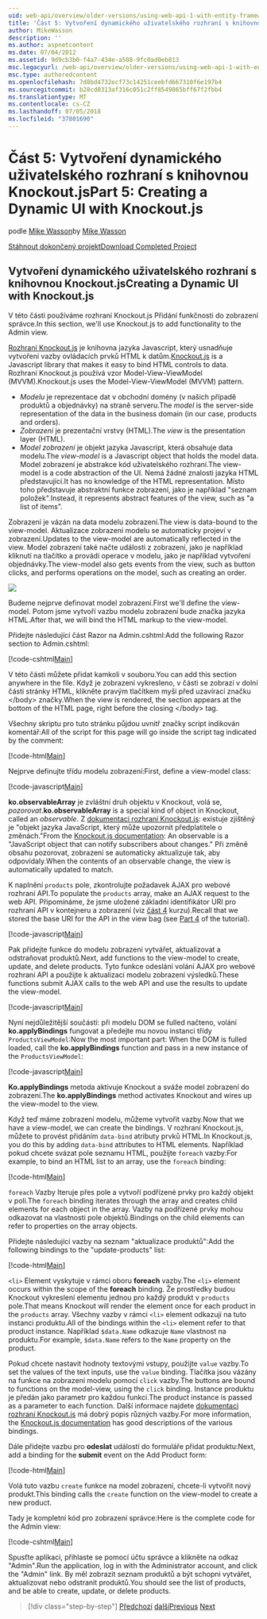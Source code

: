 ```yaml
---
uid: web-api/overview/older-versions/using-web-api-1-with-entity-framework-5/using-web-api-with-entity-framework-part-5
title: 'Část 5: Vytvoření dynamického uživatelského rozhraní s knihovnou Knockout.js | Dokumentace Microsoftu'
author: MikeWasson
description: ''
ms.author: aspnetcontent
ms.date: 07/04/2012
ms.assetid: 9d9cb3b0-f4a7-434e-a508-9fc0ad0eb813
msc.legacyurl: /web-api/overview/older-versions/using-web-api-1-with-entity-framework-5/using-web-api-with-entity-framework-part-5
msc.type: authoredcontent
ms.openlocfilehash: 7d8bd4732ecf73c14251ceebfd667310f6e197b4
ms.sourcegitcommit: b28cd0313af316c051c2ff8549865bff67f2fbb4
ms.translationtype: MT
ms.contentlocale: cs-CZ
ms.lasthandoff: 07/05/2018
ms.locfileid: "37801690"
---
```

<a name="part-5-creating-a-dynamic-ui-with-knockoutjs"></a><span data-ttu-id="4e62a-102">Část 5: Vytvoření dynamického uživatelského rozhraní s knihovnou Knockout.js</span><span class="sxs-lookup"><span data-stu-id="4e62a-102">Part 5: Creating a Dynamic UI with Knockout.js</span></span>
====================
<span data-ttu-id="4e62a-103">podle [Mike Wasson](https://github.com/MikeWasson)</span><span class="sxs-lookup"><span data-stu-id="4e62a-103">by [Mike Wasson](https://github.com/MikeWasson)</span></span>

[<span data-ttu-id="4e62a-104">Stáhnout dokončený projekt</span><span class="sxs-lookup"><span data-stu-id="4e62a-104">Download Completed Project</span></span>](http://code.msdn.microsoft.com/ASP-NET-Web-API-with-afa30545)

## <a name="creating-a-dynamic-ui-with-knockoutjs"></a><span data-ttu-id="4e62a-105">Vytvoření dynamického uživatelského rozhraní s knihovnou Knockout.js</span><span class="sxs-lookup"><span data-stu-id="4e62a-105">Creating a Dynamic UI with Knockout.js</span></span>

<span data-ttu-id="4e62a-106">V této části používáme rozhraní Knockout.js Přidání funkčnosti do zobrazení správce.</span><span class="sxs-lookup"><span data-stu-id="4e62a-106">In this section, we'll use Knockout.js to add functionality to the Admin view.</span></span>

<span data-ttu-id="4e62a-107">[Rozhraní Knockout.js](http://knockoutjs.com/) je knihovna jazyka Javascript, který usnadňuje vytvoření vazby ovládacích prvků HTML k datům.</span><span class="sxs-lookup"><span data-stu-id="4e62a-107">[Knockout.js](http://knockoutjs.com/) is a Javascript library that makes it easy to bind HTML controls to data.</span></span> <span data-ttu-id="4e62a-108">Rozhraní Knockout.js používá vzor Model-View-ViewModel (MVVM).</span><span class="sxs-lookup"><span data-stu-id="4e62a-108">Knockout.js uses the Model-View-ViewModel (MVVM) pattern.</span></span>

- <span data-ttu-id="4e62a-109">*Modelu* je reprezentace dat v obchodní domény (v našich případě produktů a objednávky) na straně serveru.</span><span class="sxs-lookup"><span data-stu-id="4e62a-109">The *model* is the server-side representation of the data in the business domain (in our case, products and orders).</span></span>
- <span data-ttu-id="4e62a-110">*Zobrazení* je prezentační vrstvy (HTML).</span><span class="sxs-lookup"><span data-stu-id="4e62a-110">The *view* is the presentation layer (HTML).</span></span>
- <span data-ttu-id="4e62a-111">*Model zobrazení* je objekt jazyka Javascript, která obsahuje data modelu.</span><span class="sxs-lookup"><span data-stu-id="4e62a-111">The *view-model* is a Javascript object that holds the model data.</span></span> <span data-ttu-id="4e62a-112">Model zobrazení je abstrakce kód uživatelského rozhraní.</span><span class="sxs-lookup"><span data-stu-id="4e62a-112">The view-model is a code abstraction of the UI.</span></span> <span data-ttu-id="4e62a-113">Nemá žádné znalosti jazyka HTML představující.</span><span class="sxs-lookup"><span data-stu-id="4e62a-113">It has no knowledge of the HTML representation.</span></span> <span data-ttu-id="4e62a-114">Místo toho představuje abstraktní funkce zobrazení, jako je například "seznam položek".</span><span class="sxs-lookup"><span data-stu-id="4e62a-114">Instead, it represents abstract features of the view, such as "a list of items".</span></span>

<span data-ttu-id="4e62a-115">Zobrazení je vázán na data modelu zobrazení.</span><span class="sxs-lookup"><span data-stu-id="4e62a-115">The view is data-bound to the view-model.</span></span> <span data-ttu-id="4e62a-116">Aktualizace zobrazení modelu se automaticky projeví v zobrazení.</span><span class="sxs-lookup"><span data-stu-id="4e62a-116">Updates to the view-model are automatically reflected in the view.</span></span> <span data-ttu-id="4e62a-117">Model zobrazení také načte události z zobrazení, jako je například kliknutí na tlačítko a provádí operace v modelu, jako je například vytvoření objednávky.</span><span class="sxs-lookup"><span data-stu-id="4e62a-117">The view-model also gets events from the view, such as button clicks, and performs operations on the model, such as creating an order.</span></span>

![](using-web-api-with-entity-framework-part-5/_static/image1.png)

<span data-ttu-id="4e62a-118">Budeme nejprve definovat model zobrazení.</span><span class="sxs-lookup"><span data-stu-id="4e62a-118">First we'll define the view-model.</span></span> <span data-ttu-id="4e62a-119">Potom jsme vytvoří vazbu modelu zobrazení bude značka jazyka HTML.</span><span class="sxs-lookup"><span data-stu-id="4e62a-119">After that, we will bind the HTML markup to the view-model.</span></span>

<span data-ttu-id="4e62a-120">Přidejte následující část Razor na Admin.cshtml:</span><span class="sxs-lookup"><span data-stu-id="4e62a-120">Add the following Razor section to Admin.cshtml:</span></span>

[!code-cshtml[Main](using-web-api-with-entity-framework-part-5/samples/sample1.cshtml)]

<span data-ttu-id="4e62a-121">V této části můžete přidat kamkoli v souboru.</span><span class="sxs-lookup"><span data-stu-id="4e62a-121">You can add this section anywhere in the file.</span></span> <span data-ttu-id="4e62a-122">Když je zobrazení vykresleno, v části se zobrazí v dolní části stránky HTML, klikněte pravým tlačítkem myši před uzavírací značku &lt;/body&gt; značky.</span><span class="sxs-lookup"><span data-stu-id="4e62a-122">When the view is rendered, the section appears at the bottom of the HTML page, right before the closing &lt;/body&gt; tag.</span></span>

<span data-ttu-id="4e62a-123">Všechny skriptu pro tuto stránku půjdou uvnitř značky script indikován komentář:</span><span class="sxs-lookup"><span data-stu-id="4e62a-123">All of the script for this page will go inside the script tag indicated by the comment:</span></span>

[!code-html[Main](using-web-api-with-entity-framework-part-5/samples/sample2.html)]

<span data-ttu-id="4e62a-124">Nejprve definujte třídu modelu zobrazení:</span><span class="sxs-lookup"><span data-stu-id="4e62a-124">First, define a view-model class:</span></span>

[!code-javascript[Main](using-web-api-with-entity-framework-part-5/samples/sample3.js)]

<span data-ttu-id="4e62a-125">**ko.observableArray** je zvláštní druh objektu v Knockout, volá se, *pozorovat*.</span><span class="sxs-lookup"><span data-stu-id="4e62a-125">**ko.observableArray** is a special kind of object in Knockout, called an *observable*.</span></span> <span data-ttu-id="4e62a-126">Z [dokumentaci rozhraní Knockout.js](http://knockoutjs.com/documentation/observables.html): existuje zjištěný je "objekt jazyka JavaScript, který může upozornit předplatitele o změnách."</span><span class="sxs-lookup"><span data-stu-id="4e62a-126">From the [Knockout.js documentation](http://knockoutjs.com/documentation/observables.html): An observable is a "JavaScript object that can notify subscribers about changes."</span></span> <span data-ttu-id="4e62a-127">Při změně obsahu pozorovat, zobrazení se automaticky aktualizuje tak, aby odpovídaly.</span><span class="sxs-lookup"><span data-stu-id="4e62a-127">When the contents of an observable change, the view is automatically updated to match.</span></span>

<span data-ttu-id="4e62a-128">K naplnění `products` pole, zkontrolujte požadavek AJAX pro webové rozhraní API.</span><span class="sxs-lookup"><span data-stu-id="4e62a-128">To populate the `products` array, make an AJAX request to the web API.</span></span> <span data-ttu-id="4e62a-129">Připomínáme, že jsme uložené základní identifikátor URI pro rozhraní API v kontejneru a zobrazení (viz [část 4](using-web-api-with-entity-framework-part-4.md) kurzu).</span><span class="sxs-lookup"><span data-stu-id="4e62a-129">Recall that we stored the base URI for the API in the view bag (see [Part 4](using-web-api-with-entity-framework-part-4.md) of the tutorial).</span></span>

[!code-javascript[Main](using-web-api-with-entity-framework-part-5/samples/sample4.js?highlight=5)]

<span data-ttu-id="4e62a-130">Pak přidejte funkce do modelu zobrazení vytvářet, aktualizovat a odstraňovat produktů.</span><span class="sxs-lookup"><span data-stu-id="4e62a-130">Next, add functions to the view-model to create, update, and delete products.</span></span> <span data-ttu-id="4e62a-131">Tyto funkce odeslání volání AJAX pro webové rozhraní API a použijte k aktualizaci modelu zobrazení výsledků.</span><span class="sxs-lookup"><span data-stu-id="4e62a-131">These functions submit AJAX calls to the web API and use the results to update the view-model.</span></span>

[!code-javascript[Main](using-web-api-with-entity-framework-part-5/samples/sample5.js?highlight=7)]

<span data-ttu-id="4e62a-132">Nyní nejdůležitější součástí: při modelu DOM se fulled načteno, volání **ko.applyBindings** fungovat a předejte mu novou instanci třídy `ProductsViewModel`:</span><span class="sxs-lookup"><span data-stu-id="4e62a-132">Now the most important part: When the DOM is fulled loaded, call the **ko.applyBindings** function and pass in a new instance of the `ProductsViewModel`:</span></span>

[!code-javascript[Main](using-web-api-with-entity-framework-part-5/samples/sample6.js)]

<span data-ttu-id="4e62a-133">**Ko.applyBindings** metoda aktivuje Knockout a sváže model zobrazení do zobrazení.</span><span class="sxs-lookup"><span data-stu-id="4e62a-133">The **ko.applyBindings** method activates Knockout and wires up the view-model to the view.</span></span>

<span data-ttu-id="4e62a-134">Když teď máme zobrazení modelu, můžeme vytvořit vazby.</span><span class="sxs-lookup"><span data-stu-id="4e62a-134">Now that we have a view-model, we can create the bindings.</span></span> <span data-ttu-id="4e62a-135">V rozhraní Knockout.js, můžete to provést přidáním `data-bind` atributy prvků HTML.</span><span class="sxs-lookup"><span data-stu-id="4e62a-135">In Knockout.js, you do this by adding `data-bind` attributes to HTML elements.</span></span> <span data-ttu-id="4e62a-136">Například pokud chcete svázat pole seznamu HTML, použijte `foreach` vazby:</span><span class="sxs-lookup"><span data-stu-id="4e62a-136">For example, to bind an HTML list to an array, use the `foreach` binding:</span></span>

[!code-html[Main](using-web-api-with-entity-framework-part-5/samples/sample7.html?highlight=1)]

<span data-ttu-id="4e62a-137">`foreach` Vazby Iteruje přes pole a vytvoří podřízené prvky pro každý objekt v poli.</span><span class="sxs-lookup"><span data-stu-id="4e62a-137">The `foreach` binding iterates through the array and creates child elements for each object in the array.</span></span> <span data-ttu-id="4e62a-138">Vazby na podřízené prvky mohou odkazovat na vlastnosti pole objektů.</span><span class="sxs-lookup"><span data-stu-id="4e62a-138">Bindings on the child elements can refer to properties on the array objects.</span></span>

<span data-ttu-id="4e62a-139">Přidejte následující vazby na seznam "aktualizace produktů":</span><span class="sxs-lookup"><span data-stu-id="4e62a-139">Add the following bindings to the "update-products" list:</span></span>

[!code-html[Main](using-web-api-with-entity-framework-part-5/samples/sample8.html)]

<span data-ttu-id="4e62a-140">`<li>` Element vyskytuje v rámci oboru **foreach** vazby.</span><span class="sxs-lookup"><span data-stu-id="4e62a-140">The `<li>` element occurs within the scope of the **foreach** binding.</span></span> <span data-ttu-id="4e62a-141">Že prostředky budou Knockout vykreslení elementu jednou pro každý produkt v `products` pole.</span><span class="sxs-lookup"><span data-stu-id="4e62a-141">That means Knockout will render the element once for each product in the `products` array.</span></span> <span data-ttu-id="4e62a-142">Všechny vazby v rámci `<li>` element odkazují na tuto instanci produktu.</span><span class="sxs-lookup"><span data-stu-id="4e62a-142">All of the bindings within the `<li>` element refer to that product instance.</span></span> <span data-ttu-id="4e62a-143">Například `$data.Name` odkazuje `Name` vlastnost na produktu.</span><span class="sxs-lookup"><span data-stu-id="4e62a-143">For example, `$data.Name` refers to the `Name` property on the product.</span></span>

<span data-ttu-id="4e62a-144">Pokud chcete nastavit hodnoty textovými vstupy, použijte `value` vazby.</span><span class="sxs-lookup"><span data-stu-id="4e62a-144">To set the values of the text inputs, use the `value` binding.</span></span> <span data-ttu-id="4e62a-145">Tlačítka jsou vázány na funkce na zobrazení modelu pomocí `click` vazby.</span><span class="sxs-lookup"><span data-stu-id="4e62a-145">The buttons are bound to functions on the model-view, using the `click` binding.</span></span> <span data-ttu-id="4e62a-146">Instance produktu je předán jako parametr pro každou funkci.</span><span class="sxs-lookup"><span data-stu-id="4e62a-146">The product instance is passed as a parameter to each function.</span></span> <span data-ttu-id="4e62a-147">Další informace najdete [dokumentaci rozhraní Knockout.js](http://knockoutjs.com/documentation/observables.html) má dobrý popis různých vazby.</span><span class="sxs-lookup"><span data-stu-id="4e62a-147">For more information, the [Knockout.js documentation](http://knockoutjs.com/documentation/observables.html) has good descriptions of the various bindings.</span></span>

<span data-ttu-id="4e62a-148">Dále přidejte vazbu pro **odeslat** událostí do formuláře přidat produktu:</span><span class="sxs-lookup"><span data-stu-id="4e62a-148">Next, add a binding for the **submit** event on the Add Product form:</span></span>

[!code-html[Main](using-web-api-with-entity-framework-part-5/samples/sample9.html)]

<span data-ttu-id="4e62a-149">Volá tuto vazbu `create` funkce na model zobrazení, chcete-li vytvořit nový produkt.</span><span class="sxs-lookup"><span data-stu-id="4e62a-149">This binding calls the `create` function on the view-model to create a new product.</span></span>

<span data-ttu-id="4e62a-150">Tady je kompletní kód pro zobrazení správce:</span><span class="sxs-lookup"><span data-stu-id="4e62a-150">Here is the complete code for the Admin view:</span></span>

[!code-cshtml[Main](using-web-api-with-entity-framework-part-5/samples/sample10.cshtml)]

<span data-ttu-id="4e62a-151">Spusťte aplikaci, přihlaste se pomocí účtu správce a klikněte na odkaz "Admin".</span><span class="sxs-lookup"><span data-stu-id="4e62a-151">Run the application, log in with the Administrator account, and click the "Admin" link.</span></span> <span data-ttu-id="4e62a-152">By měl zobrazit seznam produktů a být schopni vytvářet, aktualizovat nebo odstranit produktů.</span><span class="sxs-lookup"><span data-stu-id="4e62a-152">You should see the list of products, and be able to create, update, or delete products.</span></span>

> [!div class="step-by-step"]
> <span data-ttu-id="4e62a-153">[Předchozí](using-web-api-with-entity-framework-part-4.md)
> [další](using-web-api-with-entity-framework-part-6.md)</span><span class="sxs-lookup"><span data-stu-id="4e62a-153">[Previous](using-web-api-with-entity-framework-part-4.md)
[Next](using-web-api-with-entity-framework-part-6.md)</span></span>
